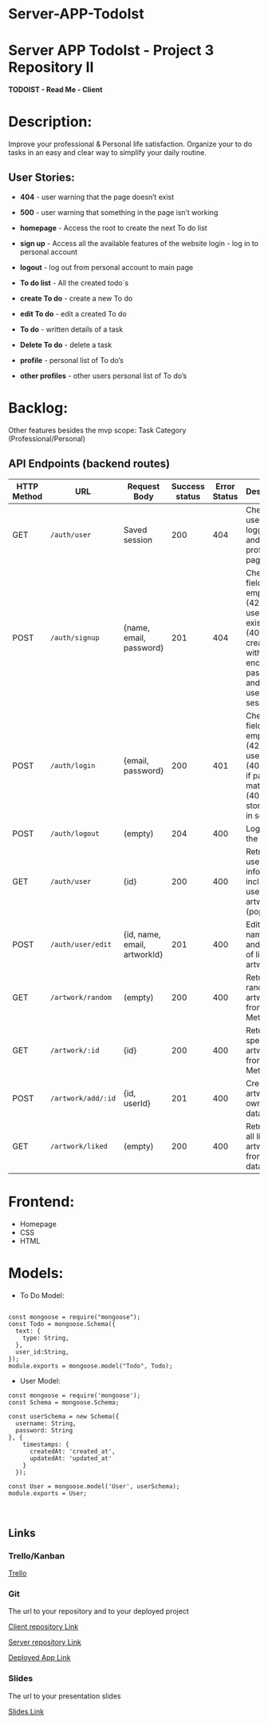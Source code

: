 # Server-APP-TodoIst
# Server APP TodoIst - Project 3 Repository II

**TODOIST - Read Me - Client**


# Description:
Improve your professional & Personal life satisfaction. Organize your to do tasks in an easy and clear way to simplify your daily routine.

## User Stories:

- **404** - user warning that the page doesn’t exist 

- **500** - user warning that something in the page isn’t working

- **homepage** -  Access the root to create the next To do list

- **sign up** - Access all the available features of the website login - log in to personal account

- **logout** - log out from personal account to main page 

- **To do list** - All the created todo´s 

- **create To do** - create a new To do 

- **edit To do** - edit a created To do 

- **To do** - written details of a task

- **Delete To do** - delete a task

- **profile** - personal list of To do’s

- **other profiles** - other users personal list of To do’s


# Backlog:
Other features besides the mvp scope:
Task Category (Professional/Personal)


## API Endpoints (backend routes)

| HTTP Method | URL                | Request Body                 | Success status | Error Status | Description                                                                                                                     |
| ----------- | ------------------ | ---------------------------- | -------------- | ------------ | ------------------------------------------------------------------------------------------------------------------------------- |
| GET         | `/auth/user`       | Saved session                | 200            | 404          | Check if user is logged in and return profile page                                                                              |
| POST        | `/auth/signup`     | {name, email, password}      | 201            | 404          | Checks if fields not empty (422) and user not exists (409), then create user with encrypted password, and store user in session |
| POST        | `/auth/login`      | {email, password}            | 200            | 401          | Checks if fields not empty (422), if user exists (404), and if password matches (404), then stores user in session              |
| POST        | `/auth/logout`     | (empty)                      | 204            | 400          | Logs out the user                                                                                                               |
| GET         | `/auth/user`       | {id}                         | 200            | 400          | Retrieve user information, including user's liked artworks (populated)                                                          |
| POST        | `/auth/user/edit`  | {id, name, email, artworkId} | 201            | 400          | Edits user's name, email and/or list of liked artworks                                                                          |
| GET         | `/artwork/random`  | (empty)                      | 200            | 400          | Return random artwork from MetAPI                                                                                               |
| GET         | `/artwork/:id`     | {id}                         | 200            | 400          | Return specific artwork from MetAPI                                                                                             |
| POST        | `/artwork/add/:id` | {id, userId}                 | 201            | 400          | Create new artwork in own database                                                                                              |
| GET         | `/artwork/liked`   | (empty)                      | 200            | 400          | Retrieves all liked artworks from own database  
          

# Frontend:
- Homepage
- CSS
- HTML


# Models:

- To Do Model:

```  
 
const mongoose = require("mongoose");
const Todo = mongoose.Schema({
  text: {
    type: String,
  },
  user_id:String,
});
module.exports = mongoose.model("Todo", Todo);
```

- User Model:

``` 
const mongoose = require('mongoose');
const Schema = mongoose.Schema;

const userSchema = new Schema({
  username: String,
  password: String
}, {
    timestamps: {
      createdAt: 'created_at',
      updatedAt: 'updated_at'
    }
  });

const User = mongoose.model('User', userSchema);
module.exports = User;
```


<br>

## Links

### Trello/Kanban

[Trello](https://trello.com/b/awnRyXFw/todoist)

### Git

The url to your repository and to your deployed project

[Client repository Link](https://github.com/PedroMMLamy/Client-APP-TodoIst)

[Server repository Link](https://github.com/PedroMMLamy/Server-APP-TodoIst)

[Deployed App Link](http://heroku.com)

### Slides

The url to your presentation slides

[Slides Link](http://slides.com)

